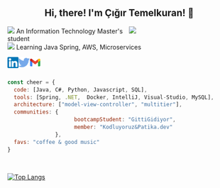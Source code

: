 <h2 align='center'> Hi, there! I'm Çığır Temelkuran! 👋 </h2>
<img align='right' src=https://media.giphy.com/media/mA1lWnH0loTFzWYoMl/source.gif?cid=790b76112a3a5e064e423b33885f9b52fa91749ff5fba7e5&rid=source.gif&ct=s" width="230">
<p><img src="https://media.giphy.com/media/JO4lo82apdtaltBhEN/source.gif" width="25"> An Information Technology Master's student </br><img src="https://media.giphy.com/media/UTM42oXsm82rxFqR80/giphy.gif" width="25">  Learning Java Spring, AWS, Microservices 
</p>


[<img  width="25" src="social-media-logo/linkedin.png" align="left" />][linkedin]
[<img  width="25" src="social-media-logo/twitter.png" align="left" />][twitter]
[<img  width="25" src="social-media-logo/logo-gmail.png" align="left" />][gmail]

<br />
<br />
                                                                     

```javascript
const cheer = {
  code: [Java, C#, Python, Javascript, SQL],
  tools: [Spring, .NET,  Docker, IntelliJ, Visual-Studio, MySQL],
  architecture: ["model-view-controller", "multitier"],
  communities: {
                     bootcampStudent: "GittiGidiyor",
                     member: "Kodluyoruz&Patika.dev"                     
               },
  favs: "coffee & good music"
}
```
 <br />
                            
[![Top Langs](https://github-readme-stats.vercel.app/api/top-langs/?username=ctemelkuran&layout=compact&exclude_repo=cs50&theme=dark)](https://github.com/ctemelkuran/github-readme-stats)


[twitter]: https://www.twitter.com/cigirtemelkuran
[linkedin]: https://www.linkedin.com/in/ctemelkuran
[gmail]: mailto:ctemelkuran@gmail.com


